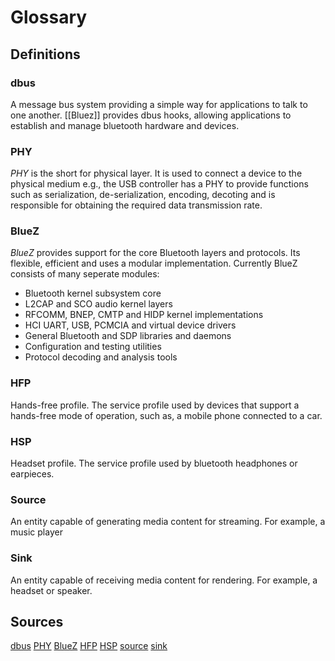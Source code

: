 # Glossary

## Definitions
### dbus
A message bus system providing a simple way for applications to talk to one another.
[[Bluez]] provides dbus hooks,
allowing applications to establish
and manage bluetooth hardware and devices.

### PHY
*PHY* is the short for physical layer.
It is used to connect a device to the physical medium e.g.,
the USB controller has a PHY to provide functions such as
serialization, de-serialization, encoding, decoting
and is responsible for obtaining the required data transmission rate.

### BlueZ
*BlueZ* provides support for the core Bluetooth layers and protocols.
Its flexible, efficient and uses a modular implementation.
Currently BlueZ consists of many seperate modules:
- Bluetooth kernel subsystem core
- L2CAP and SCO audio kernel layers
- RFCOMM, BNEP, CMTP and HIDP kernel implementations
- HCI UART, USB, PCMCIA and virtual device drivers
- General Bluetooth and SDP libraries and daemons
- Configuration and testing utilities
- Protocol decoding and analysis tools

### HFP
Hands-free profile.
The service profile used by devices that support a
hands-free mode of operation, such as,
a mobile phone connected to a car.

### HSP
Headset profile.
The service profile used by bluetooth headphones or earpieces.

### Source
An entity capable of generating media content for streaming.
For example, a music player

### Sink
An entity capable of receiving media content for rendering.
For example, a headset or speaker.

## Sources
[dbus](https://pythonhosted.org/BT-Manager/glossary.html#term-dbus)
[PHY](https://www.kernel.org/doc/html/latest/driver-api/phy/phy.html)
[BlueZ](https://www.bluez.org/about/)
[HFP](https://pythonhosted.org/BT-Manager/glossary.html#term-hfp)
[HSP](https://pythonhosted.org/BT-Manager/glossary.html#term-hsp)
[source](https://pythonhosted.org/BT-Manager/glossary.html#term-source)
[sink](https://pythonhosted.org/BT-Manager/glossary.html#term-sink)
